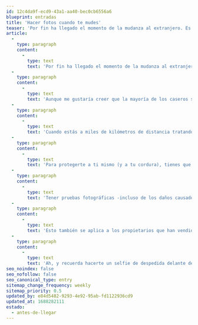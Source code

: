 ```yaml
---
id: 12c4da9f-ecd9-43a1-aa40-bec0cb6556a6
blueprint: entradas
title: 'Hacer fotos cuando te mudes'
teaser: 'Por fin ha llegado el momento de la mudanza al extranjero. Es hora de salir, tomar las maletas, salir corriendo y subirse al avión, ¿verdad?'
article:
  -
    type: paragraph
    content:
      -
        type: text
        text: 'Por fin ha llegado el momento de la mudanza al extranjero. Es hora de salir, tomar las maletas, salir corriendo y subirse al avión, ¿verdad? Por desgracia, irse apurado podría causarte muchos dolores de cabeza si no tomas las medidas adecuadas.'
  -
    type: paragraph
    content:
      -
        type: text
        text: 'Aunque me gustaría creer que la mayoría de los caseros son personas amables y éticas, hay algunos sin escrúpulos que aprovecharán cualquier oportunidad para quedarse con tu depósito. Eso incluye culparte por los daños que sus propios equipos de mantenimiento y limpieza hicieron después de que te mudaras, o incluso fabricar daños como manchas en la alfombra.'
  -
    type: paragraph
    content:
      -
        type: text
        text: 'Cuando estás a miles de kilómetros de distancia tratando de empezar una vida en un nuevo país, lo último que quieres es preocuparte por disputar los cargos de tu antiguo casero.'
  -
    type: paragraph
    content:
      -
        type: text
        text: 'Para protegerte a ti mismo (y a tu cordura), tienes que hacer fotos detalladas y de calidad de cada habitación al salir por la puerta. También debes fotografiar cualquier daño menor causado durante el alquiler, desde mellas en el zócalo hasta manchas de hierba muerta.'
  -
    type: paragraph
    content:
      -
        type: text
        text: 'Tener pruebas fotográficas -incluso de los daños causados por usted- puede protegerle de reclamaciones falsas. Si el propietario intenta quitarte la fianza de 1.000 dólares para volver a alfombrar el salón por esa horrible mancha que tú (es decir, la empresa de limpieza) has dejado, puedes impugnarla fácilmente.'
  -
    type: paragraph
    content:
      -
        type: text
        text: 'Esto también se aplica a los propietarios que han vendido su vivienda. Aunque normalmente se realiza una inspección final antes del cierre, podrías ser responsable de los daños causados entre la fecha de cierre y la fecha de entrada del nuevo propietario.'
  -
    type: paragraph
    content:
      -
        type: text
        text: 'Ah, y recuerda hacerte un selfie de despedida delante de tu casa antes de irte.'
seo_noindex: false
seo_nofollow: false
seo_canonical_type: entry
sitemap_change_frequency: weekly
sitemap_priority: 0.5
updated_by: e84d5482-9293-4e92-95ab-fd1122936cd9
updated_at: 1688282111
estado:
  - antes-de-llegar
---
```

